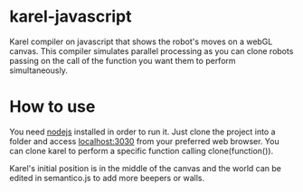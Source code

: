 # karel-javascript
Karel compiler on javascript that shows the robot's moves on a webGL canvas. This compiler simulates parallel processing as you can clone robots passing on the call of the function you want them to perform simultaneously.


# How to use
You need [nodejs](https://nodejs.org/en/) installed in order to run it.
Just clone the project into a folder and access [localhost:3030](http://localhost:3030) from your preferred web browser.
You can clone karel to perform a specific function calling clone(function()).

Karel's initial position is in the middle of the canvas and the world can be edited in semantico.js to add more beepers or walls.
